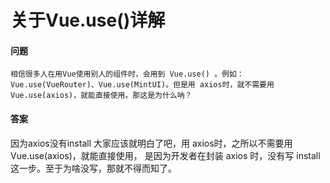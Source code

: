 # 关于Vue.use()详解

#### 问题
```
相信很多人在用Vue使用别人的组件时，会用到 Vue.use() 。例如：Vue.use(VueRouter)、Vue.use(MintUI)。但是用 axios时，就不需要用 Vue.use(axios)，就能直接使用。那这是为什么呐？
```

#### 答案
因为axios没有install
大家应该就明白了吧，用 axios时，之所以不需要用 Vue.use(axios)，就能直接使用，
是因为开发者在封装 axios 时，没有写 install 这一步。至于为啥没写，那就不得而知了。
